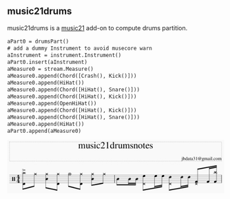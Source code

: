 ## music21drums

music21drums is a [music21](https://web.mit.edu/music21/) add-on to compute drums partition.

```
aPart0 = drumsPart()
# add a dummy Instrument to avoid musecore warn
aInstrument = instrument.Instrument()
aPart0.insert(aInstrument)
aMeasure0 = stream.Measure()
aMeasure0.append(Chord([Crash(), Kick()]))
aMeasure0.append(HiHat())
aMeasure0.append(Chord([HiHat(), Snare()]))
aMeasure0.append(Chord([HiHat(), Kick()]))
aMeasure0.append(OpenHiHat())
aMeasure0.append(Chord([HiHat(), Kick()]))
aMeasure0.append(Chord([HiHat(), Snare()]))
aMeasure0.append(HiHat())
aPart0.append(aMeasure0)
```

![Screenshot](image/headline.jpg)
